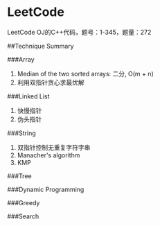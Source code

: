 # LeetCode
LeetCode OJ的C++代码，题号：1-345，题量：272

##Technique Summary

###Array
1. Median of the two sorted arrays: 二分, O(m + n)
2. 利用双指针贪心求最优解

###Linked List
1. 快慢指针
2. 伪头指针

###String
1. 双指针控制无重复字符字串
2. Manacher's algorithm
3. KMP

###Tree

###Dynamic Programming

###Greedy

###Search